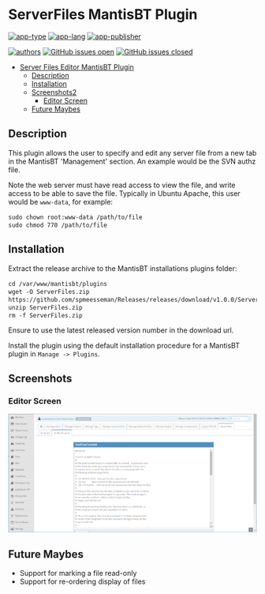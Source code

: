 # ServerFiles MantisBT Plugin

[![app-type](https://img.shields.io/badge/category-mantisbt%20plugins-blue.svg)](https://github.com/spmeesseman)
[![app-lang](https://img.shields.io/badge/language-php-blue.svg)](https://github.com/spmeesseman)
[![app-publisher](https://img.shields.io/badge/%20%20%F0%9F%93%A6%F0%9F%9A%80-app--publisher-e10000.svg)](https://github.com/spmeesseman/app-publisher)

[![authors](https://img.shields.io/badge/authors-scott%20meesseman-6F02B5.svg?logo=visual%20studio%20code)](https://github.com/spmeesseman)
[![GitHub issues open](https://img.shields.io/github/issues-raw/spmeesseman/ServerFiles.svg?maxAge=2592000&logo=github)](https://github.com/spmeesseman/ServerFiles/issues)
[![GitHub issues closed](https://img.shields.io/github/issues-closed-raw/spmeesseman/ServerFiles.svg?maxAge=2592000&logo=github)](https://github.com/spmeesseman/ServerFiles/issues)

- [Server Files Editor MantisBT Plugin](#Server-Files-Editor-MantisBT-Plugin)
  - [Description](#Description)
  - [Installation](#Installation)
  - [Screenshots2](#Screenshots2)
    - [Editor Screen](#Editor-Screen)
  - [Future Maybes](#Future-Maybes)

## Description

This plugin allows the user to specify and edit any server file from a new tab in the MantisBT 'Management' section.  An example would be the SVN authz file.

Note the web server must have read access to view the file, and write access to be able to save the file.  Typically in Ubuntu Apache, this user would be `www-data`, for example:

    sudo chown root:www-data /path/to/file
    sudo chmod 770 /path/to/file

## Installation

Extract the release archive to the MantisBT installations plugins folder:

    cd /var/www/mantisbt/plugins
    wget -O ServerFiles.zip https://github.com/spmeesseman/Releases/releases/download/v1.0.0/ServerFiles.zip
    unzip ServerFiles.zip
    rm -f ServerFiles.zip

Ensure to use the latest released version number in the download url.

Install the plugin using the default installation procedure for a MantisBT plugin in `Manage -> Plugins`.

## Screenshots

### Editor Screen

![Editor Page](res/editor.png)

## Future Maybes

- Support for marking a file read-only
- Support for re-ordering display of files
